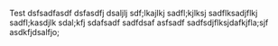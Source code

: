 Test
 dsfsadfasdf dsfasdfj dsaljlj sdf;lkajlkj sadfl;kjlksj sadflksadjflkj sadfl;kasdjlk sdal;kfj
sdafsadf
sadfdsaf
asfsadf sadfsdjflksjdafkjfla;sjf asdkfjdsalfjo;
